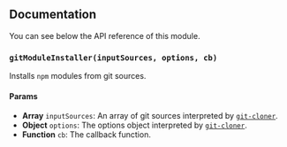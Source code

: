 ## Documentation

You can see below the API reference of this module.

### `gitModuleInstaller(inputSources, options, cb)`
Installs `npm` modules from git sources.

#### Params

- **Array** `inputSources`: An array of git sources interpreted by [`git-cloner`](https://github.com/IonicaBizau/git-cloner).
- **Object** `options`: The options object interpreted by [`git-cloner`](https://github.com/IonicaBizau/git-cloner).
- **Function** `cb`: The callback function.

